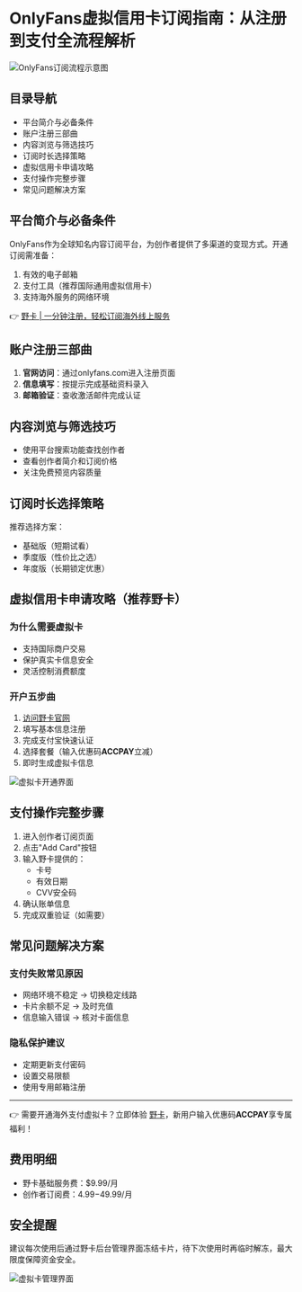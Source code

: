 # OnlyFans虚拟信用卡订阅指南：从注册到支付全流程解析

![OnlyFans订阅流程示意图](https://bbtdd.com/wp-content/uploads/img/7487577280598399.webp)

## 目录导航
- 平台简介与必备条件
- 账户注册三部曲
- 内容浏览与筛选技巧
- 订阅时长选择策略
- 虚拟信用卡申请攻略
- 支付操作完整步骤
- 常见问题解决方案

## 平台简介与必备条件
OnlyFans作为全球知名内容订阅平台，为创作者提供了多渠道的变现方式。开通订阅需准备：
1. 有效的电子邮箱
2. 支付工具（推荐国际通用虚拟信用卡）
3. 支持海外服务的网络环境

👉 [野卡 | 一分钟注册，轻松订阅海外线上服务](https://bbtdd.com/yeka)

## 账户注册三部曲
1. **官网访问**：通过onlyfans.com进入注册页面
2. **信息填写**：按提示完成基础资料录入
3. **邮箱验证**：查收激活邮件完成认证

## 内容浏览与筛选技巧
- 使用平台搜索功能查找创作者
- 查看创作者简介和订阅价格
- 关注免费预览内容质量

## 订阅时长选择策略
推荐选择方案：
- 基础版（短期试看）
- 季度版（性价比之选） 
- 年度版（长期锁定优惠）



## 虚拟信用卡申请攻略（推荐野卡）

### 为什么需要虚拟卡
- 支持国际商户交易
- 保护真实卡信息安全
- 灵活控制消费额度

### 开户五步曲
1. [访问野卡官网](https://bbtdd.com/yeka)
2. 填写基本信息注册
3. 完成支付宝快速认证
4. 选择套餐（输入优惠码**ACCPAY**立减）
5. 即时生成虚拟卡信息

![虚拟卡开通界面](https://bbtdd.com/wp-content/uploads/img/0474824373542.webp)

## 支付操作完整步骤
1. 进入创作者订阅页面
2. 点击"Add Card"按钮
3. 输入野卡提供的：
   - 卡号
   - 有效日期
   - CVV安全码
4. 确认账单信息
5. 完成双重验证（如需要）

## 常见问题解决方案

### 支付失败常见原因
- 网络环境不稳定 → 切换稳定线路
- 卡片余额不足 → 及时充值
- 信息输入错误 → 核对卡面信息

### 隐私保护建议
- 定期更新支付密码
- 设置交易限额
- 使用专用邮箱注册

--- 

👉 需要开通海外支付虚拟卡？立即体验 [野卡](https://bbtdd.com/yeka)，新用户输入优惠码**ACCPAY**享专属福利！

## 费用明细
- 野卡基础服务费：$9.99/月
- 创作者订阅费：$4.99-$49.99/月

## 安全提醒
建议每次使用后通过野卡后台管理界面冻结卡片，待下次使用时再临时解冻，最大限度保障资金安全。

![虚拟卡管理界面](https://bbtdd.com/wp-content/uploads/img/90971318203.webp)